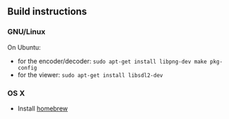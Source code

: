 ## Build instructions

### GNU/Linux
On Ubuntu:

  * for the encoder/decoder: `sudo apt-get install libpng-dev make pkg-config`
  * for the viewer: `sudo apt-get install libsdl2-dev`

### OS X

* Install [homebrew](http://brew.sh)
